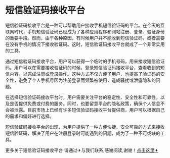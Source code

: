 # 短信验证码接收平台

短信验证码接收平台是一种可以帮助用户接收手机短信验证码的平台。在今天的互联网时代，手机短信验证码已经成为了各种应用程序和网站注册、登录、验证身份的重要手段。然而，由于各种原因，有时候用户并不能收到短信验证码，或者需要在没有手机的情况下接收验证码。这时，短信验证码接收平台就成了一个非常实用的工具。

通过短信验证码接收平台，用户可以获得一个临时的手机号码，用来接收短信验证码。用户可以在需要接收验证码的时候，登录短信验证码接收平台，查看收到的短信内容，以完成注册或登录操作。这种方式不仅方便了用户，也提高了验证码的安全性，避免了个人手机号因为注册登录而频繁被使用，造成骚扰或泄露隐私的问题。

在选择短信验证码接收平台时，用户需要关注平台的稳定性、安全性和可靠性，以及是否提供免费或付费的服务。同时，也要留意平台的隐私政策，确保个人信息不会被泄露。目前市场上已经有许多短信验证码接收平台提供商，用户可以根据自己的需求和偏好进行选择。

短信验证码接收平台的出现，为用户提供了一种方便快捷、安全可靠的方式来接收短信验证码，解决了用户在注册登录时可能遇到的问题，成为了一种不可或缺的工具。

更多关于短信验证码接收平台 请通过✈与我们联系,感谢阅读,谢谢！[点击这里✈](https://t.me/lm66bot)